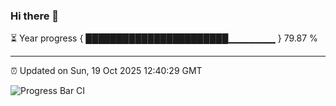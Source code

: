 ### Hi there 👋

⏳ Year progress { ███████████████████████▁▁▁▁▁▁▁ } 79.87 %

---

⏰ Updated on Sun, 19 Oct 2025 12:40:29 GMT

![Progress Bar CI](https://github.com/liununu/liununu/workflows/Progress%20Bar%20CI/badge.svg)
